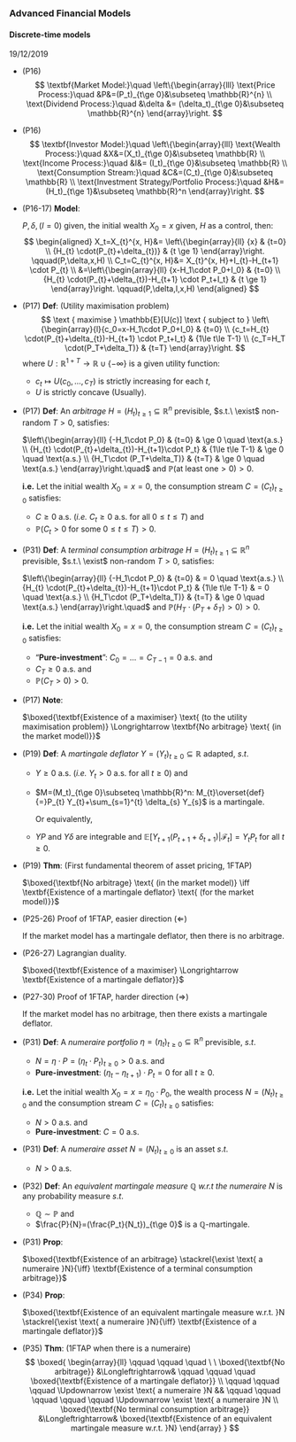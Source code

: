 ### Advanced Financial Models

#### Discrete-time models

19/12/2019

- (P16)
  $$
  \textbf{Market Model:}\quad
  \left\{\begin{array}{lll}
  \text{Price Process:}\quad &P&=(P_t)_{t\ge 0}&\subseteq \mathbb{R}^{n} \\ 
  \text{Dividend Process:}\quad &\delta &= (\delta_t)_{t\ge 0}&\subseteq \mathbb{R}^{n} \end{array}\right.
  $$
  
- (P16)
  $$
  \textbf{Investor Model:}\quad
  \left\{\begin{array}{lll}
  \text{Wealth Process:}\quad &X&=(X_t)_{t\ge 0}&\subseteq \mathbb{R} \\ 
  \text{Income Process:}\quad &I&= (I_t)_{t\ge 0}&\subseteq \mathbb{R} \\
  \text{Consumption Stream:}\quad &C&=(C_t)_{t\ge 0}&\subseteq \mathbb{R} \\
  \text{Investment Strategy/Portfolio Process:}\quad &H&=(H_t)_{t\ge 1}&\subseteq \mathbb{R}^n
  \end{array}\right.
  $$
  
- (P16-17) **Model**:

  $P, \delta, (I=0)$  given, the initial wealth  $X_0=x$  given,  $H$  as a control, then:
  $$
  \begin{aligned}
  X_t=X_{t}^{x, H}&=
  \left\{\begin{array}{ll}
  {x} & {t=0} \\ {H_{t} \cdot(P_{t}+\delta_{t})} & {t \ge 1}
  \end{array}\right. \qquad(P,\delta,x,H)
  \\
  C_t=C_{t}^{x, H}&=
  X_{t}^{x, H}+I_{t}-H_{t+1} \cdot P_{t}
  \\
  &=\left\{\begin{array}{ll}
  {x-H_1\cdot P_0+I_0} & {t=0} \\ {H_{t} \cdot(P_{t}+\delta_{t})-H_{t+1} \cdot P_t+I_t} & {t \ge 1}
  \end{array}\right. \qquad(P,\delta,I,x,H)
  \end{aligned}
  $$

- (P17) **Def**: (Utility maximisation problem)
  $$
  \text { maximise } \mathbb{E}[U(c)] \text { subject to }
  \left\{\begin{array}{l}{c_0=x-H_1\cdot P_0+I_0} & {t=0} \\
  {c_t=H_{t} \cdot(P_{t}+\delta_{t})-H_{t+1} \cdot P_t+I_t} & {1\le t\le T-1} \\
  {c_T=H_T \cdot(P_T+\delta_T)} & {t=T}
  \end{array}\right.
  $$
  where  $U: \mathbb{R}^{1+T} \rightarrow \mathbb{R} \cup\{-\infty\}$  is a given utility function:

  - $c_{t} \longmapsto U(c_{0}, \ldots, c_{T})$  is strictly increasing for each $t$,
  - $U$ is strictly concave (Usually).

- (P17) **Def**: An *arbitrage*  $H=(H_t)_{t\ge 1}\subseteq \mathbb{R}^n$  previsible, $s.t.\ \exist$ non-random  $T>0$, satisfies:

  $\left\{\begin{array}{ll}
  {-H_1\cdot P_0} & {t=0} & \ge 0 \quad \text{a.s.} \\ {H_{t} \cdot(P_{t}+\delta_{t})-H_{t+1}\cdot P_t} & {1\le t\le T-1} & \ge 0 \quad \text{a.s.} \\ {H_T\cdot (P_T+\delta_T)} & {t=T} & \ge 0 \quad \text{a.s.}
  \end{array}\right.\quad$  and  $\mathbb{P}(\text{at least one}>0)>0.$

  **i.e.** Let the initial wealth  $X_0=x=0$, the consumption stream  $C=(C_t)_{t\ge 0}$  satisfies:

  - $C\ge 0$  a.s. (*i.e.*  $C_t\ge 0$  a.s. for all  $0\le t\le T$)  and
  - $\mathbb{P}(C_{t}>0$  for some  $0 \leq t \leq T)>0.$

- (P31) **Def**: A *terminal consumption arbitrage*  $H=(H_t)_{t\ge 1}\subseteq \mathbb{R}^n$  previsible, $s.t.\ \exist$ non-random  $T>0$, satisfies:

  $\left\{\begin{array}{ll}
  {-H_1\cdot P_0} & {t=0} & = 0 \quad \text{a.s.} \\ {H_{t} \cdot(P_{t}+\delta_{t})-H_{t+1}\cdot P_t} & {1\le t\le T-1} & = 0 \quad \text{a.s.} \\ {H_T\cdot (P_T+\delta_T)} & {t=T} & \ge 0 \quad \text{a.s.}
  \end{array}\right.\quad$  and  $\mathbb{P}(H_T\cdot (P_T+\delta_T)>0)>0.$

  **i.e.** Let the initial wealth  $X_0=x=0$, the consumption stream  $C=(C_t)_{t\ge 0}$  satisfies:

  - “**Pure-investment**”:  $C_0=...=C_{T-1}=0$  a.s. and
  - $C_T\ge 0$  a.s. and
  - $\mathbb{P}(C_T>0)>0.$

- (P17) **Note**:

  $\boxed{\textbf{Existence of a maximiser} \text{ (to the utility maximisation problem)} \Longrightarrow \textbf{No arbitrage} \text{ (in the market model)}}$

- (P19) **Def**: A *martingale deflator*  $Y=(Y_t)_{t\ge 0}\subseteq \mathbb{R}$  adapted, $s.t.$

  - $Y\ge 0$  a.s. (*i.e.*  $Y_t>0$  a.s. for all  $t\ge 0$)  and

  - $M=(M_t)_{t\ge 0}\subseteq \mathbb{R}^n: M_{t}\overset{def}{=}P_{t} Y_{t}+\sum_{s=1}^{t} \delta_{s} Y_{s}$  is a martingale.

    Or equivalently,

  - $YP$  and  $Y\delta$  are integrable and  $\mathbb{E}\left[Y_{t+1}\left(P_{t+1}+\delta_{t+1}\right) | \mathcal{F}_{t}\right]=Y_{t} P_{t}$  for all  $t\ge 0.$

- (P19) **Thm**: (First fundamental theorem of asset pricing, 1FTAP)

  $\boxed{\textbf{No arbitrage} \text{ (in the market model)} \iff \textbf{Existence of a martingale deflator} \text{ (for the market model)}}$

- (P25-26) Proof of 1FTAP, easier direction ($\Longleftarrow$)

  If the market model has a martingale deflator, then there is no arbitrage.

- (P26-27) Lagrangian duality.

  $\boxed{\textbf{Existence of a maximiser} \Longrightarrow \textbf{Existence of a martingale deflator}}$

- (P27-30) Proof of 1FTAP, harder direction ($\Longrightarrow$)

  If the market model has no arbitrage, then there exists a martingale deflator.

- (P31) **Def**: A *numeraire portfolio*  $\eta=(\eta_t)_{t\ge 0}\subseteq \mathbb{R}^n$  previsible, $s.t.$

  - $N=\eta\cdot P=(\eta_t \cdot P_t)_{t\ge 0}>0$  a.s. and
  - **Pure-investment**:  $(\eta_t-\eta_{t+1})\cdot P_t=0$  for all  $t\ge 0.$

  **i.e.** Let the initial wealth  $X_0=x=\eta_0\cdot P_0$, the wealth process  $N=(N_t)_{t\ge 0}$  and the consumption stream  $C=(C_t)_{t\ge 0}$  satisfies:

  - $N>0$  a.s. and
  - **Pure-investment**:  $C=0$  a.s.

- (P31) **Def**: A *numeraire asset* $N=(N_t)_{t\ge 0}$ is an asset $s.t.$

  - $N>0$  a.s.

- (P32) **Def**: An *equivalent martingale measure*  $\mathbb{Q}$  *w.r.t the numeraire*  $N$  is any probability measure $s.t.$

  - $\mathbb{Q}\sim \mathbb{P}$  and
  - $\frac{P}{N}=(\frac{P_t}{N_t})_{t\ge 0}$  is a $\mathbb{Q}$-martingale.

- (P31) **Prop**:

  $\boxed{\textbf{Existence of an arbitrage} \stackrel{\exist \text{ a numeraire }N}{\iff} \textbf{Existence of a terminal consumption arbitrage}}$

- (P34) **Prop**:

  $\boxed{\textbf{Existence of an equivalent martingale measure w.r.t. }N \stackrel{\exist \text{ a numeraire }N}{\iff} \textbf{Existence of a martingale deflator}}$

- (P35) **Thm**: (1FTAP when there is a numeraire)
  $$
  \boxed{
  \begin{array}{ll}
  \qquad \qquad \quad \ \ \boxed{\textbf{No arbitrage}} &\Longleftrightarrow& \qquad \qquad \quad \boxed{\textbf{Existence of a martingale deflator}} \\
  \qquad \qquad \qquad \Updownarrow \exist \text{ a numeraire }N && \qquad \qquad \qquad \qquad \qquad \Updownarrow \exist \text{ a numeraire }N \\
  \boxed{\textbf{No terminal consumption arbitrage}} &\Longleftrightarrow& \boxed{\textbf{Existence of an equivalent martingale measure w.r.t. }N}
  \end{array}
  }
  $$
  


